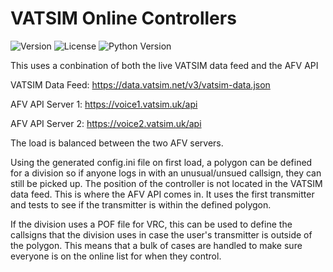 # VATSIM Online Controllers

![Version](https://img.shields.io/github/v/release/StevePirateX/vatsim-online-controllers?include_prereleases)
![License](https://img.shields.io/github/license/StevePirateX/vatsim-online-controllers)
![Python Version](https://img.shields.io/github/pipenv/locked/python-version/StevePirateX/vatsim-online-controllers)

This uses a conbination of both the live VATSIM data feed and the AFV API

VATSIM Data Feed: https://data.vatsim.net/v3/vatsim-data.json

AFV API Server 1: https://voice1.vatsim.uk/api

AFV API Server 2: https://voice2.vatsim.uk/api

The load is balanced between the two AFV servers.


Using the generated config.ini file on first load, a polygon can be defined
for a division so if anyone logs in with an unusual/unsued callsign, they can
still be picked up. The position of the controller is not located in the VATSIM
data feed. This is where the AFV API comes in. It uses the first transmitter
and tests to see if the transmitter is within the defined polygon.

If the division uses a POF file for VRC, this can be used to define the callsigns
that the division uses in case the user's transmitter is outside of the polygon.
This means that a bulk of cases are handled to make sure everyone is on the online
list for when they control.